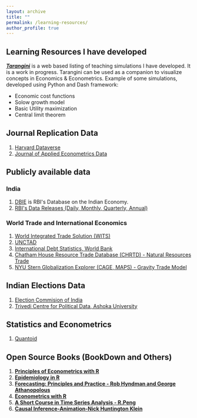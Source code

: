 ```yaml
---
layout: archive
title: ""
permalink: /learning-resources/
author_profile: true
---
```

## Learning Resources I have developed
[_**Tarangini**_](https://tarangini.onrender.com/home) is a web based listing of teaching simulations I have developed. It is a work in progress. Tarangini can be used as a companion to visualize concepts in Economics & Econometrics. Example of some simulations, developed using Python and Dash framework:
* Economic cost functions
* Solow growth model
* Basic Utility maximization
* Central limit theorem

## Journal Replication Data
1. [Harvard Dataverse](https://dataverse.harvard.edu/)
2. [Journal of Applied Econometrics Data](https://journaldata.zbw.eu/journals/jae)
   
## Publicly available data
### India
1. [DBIE](https://cimsdbie.rbi.org.in/#/dbie/home) is RBI's Database on the Indian Economy.
2. [RBI's Data Releases (Daily, Monthly, Quarterly, Annual)](https://www.rbi.org.in/Scripts/Statistics.aspx)

### World Trade and International Economics
1. [World Integrated Trade Solution (WITS)](https://wits.worldbank.org/)
2. [UNCTAD](https://unctad.org/statistics)
3. [International Debt Statistics, World Bank](https://www.worldbank.org/en/programs/debt-statistics/ids)
4. [Chatham House Resource Trade Database (CHRTD) - Natural Resources Trade](https://resourcetrade.earth/)
5. [NYU Stern Globalization Explorer (CAGE, MAPS) - Gravity Trade Model](https://globalization.stern.nyu.edu/maps)
   
## Indian Elections Data
1. [Election Commision of India](https://www.eci.gov.in/statistical-reports)
2. [Trivedi Centre for Political Data, Ashoka University](https://tcpd.ashoka.edu.in/data/)

## Statistics and Econometrics
1. [Quantoid](https://quantoid.net/)

## Open Source Books (BookDown and Others)
1. [**Principles of Econometrics with R**](https://bookdown.org/ccolonescu/RPoE4/)
2. [**Epidemiology in R**](https://bookdown.org/jbrophy115/bookdown-clinepi/)
3. [**Forecasting: Principles and Practice - Rob Hyndman and George Athanopolous**](https://otexts.com/fpp3/)
4. [**Econometrics with R**](https://www.econometrics-with-r.org)
5. [**A Short Course in Time Series Analysis - R.Peng**](https://bookdown.org/rdpeng/timeseriesbook/)
6. [**Causal Inference-Animation-Nick Huntington Klein**](https://nickchk.com/causalgraphs.html)

<!-- {% if author.googlescholar %}
  You can also find my articles on <u><a href="{{author.googlescholar}}">my Google Scholar profile</a>.</u>
{% endif %}

{% include base_path %}

{% for post in site.publications reversed %}
  {% include archive-single.html %}
{% endfor %} -->
